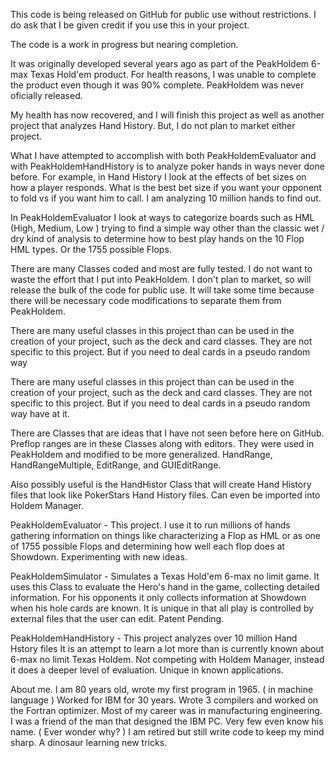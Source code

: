 This code is being released on GitHub for public use without restrictions. 
I do ask that I be given credit if you use this in your project.

The code is a work in progress but nearing completion.
 
It was originally developed several years ago as part of the PeakHoldem 
6-max Texas Hold'em product. For health reasons, I  was unable to complete 
the product even though it was 90% complete.  PeakHoldem was never oficially 
released. 
 
 My health has now recovered, and I will finish this project as well as another 
 project that analyzes Hand History.  But, I do not plan to market either project. 

 What I have attempted to accomplish with both PeakHoldemEvaluator and with 
 PeakHoldemHandHistory is to analyze poker hands in ways never done before.
 For example, in Hand History I look at the effects of bet sizes on how
 a player responds. What is the best bet size if you want your opponent to
 fold vs if you want him to call. I am analyzing 10 million hands to find out.

 In PeakHoldemEvaluator I look at ways to categorize boards such as HML 
 (High, Medium, Low ) trying to find a simple way other than the classic 
 wet / dry kind of analysis to determine how to best play hands on the 10 
 Flop HML types. Or the 1755 possible Flops. 
 
There are many Classes coded and most are fully tested.  I do not want to waste
the effort that I put into PeakHoldem.  I don't plan to market, so will release the
bulk of the code for public use.  It will take some time because there will be 
necessary code modifications to separate them from PeakHoldem.

There are many useful classes in this project than can be used in the 
creation of your project, such as the deck and card classes. They are
not specific to this project. But if you need to deal cards in a pseudo random way

 There are many useful classes in this project than can be used in the  creation of
 your project, such as the deck and card classes. They are not specific to this project.
But if you need to deal cards in a pseudo random way  have at it.

 There are Classes that are ideas that I have not seen before here on GitHub.
 Preflop ranges are in these Classes along with editors. They were used in PeakHoldem
 and modified to be more generalized. HandRange, HandRangeMultiple, EditRange, and
 GUIEditRange.

 Also possibly useful is the HandHistor Class that will create Hand History files
 that look like PokerStars Hand History files. Can even be imported into Holdem Manager.
 
PeakHoldemEvaluator - This project. I use it to run millions of hands gathering 
information on things like characterizing a Flop as HML or as one of 1755 
possible Flops and determining how well each flop does at Showdown. 
Experimenting with new ideas.

PeakHoldemSimulator - Simulates a Texas Hold'em 6-max no limit game.
It uses this Class to evaluate the Hero's hand in the game, collecting
detailed information. For his opponents it only collects information
at Showdown when his hole cards are known. It is unique in that all
play is controlled by external files that the user can edit. Patent Pending.

PeakHoldemHandHistory - This project analyzes over 10 million Hand Hstory files
It is an attempt to learn a lot more than is currently known about 6-max no limit 
Texas Holdem. Not competing with Holdem Manager, instead it does a deeper level of evaluation. 
Unique in known applications. 

About me. I am 80 years old, wrote my first program in 1965. ( in machine language )
Worked for IBM for 30 years. Wrote 3 compilers and worked on the Fortran optimizer. 
Most of my career was in manufacturing engineering. I was a friend of the man that
designed the IBM PC. Very few even know his name. ( Ever wonder why? ) 
I am retired but still write code to keep my mind sharp. A dinosaur learning new tricks.  
